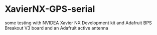 # XavierNX-GPS-serial

some testing with NVIDEA Xavier NX Development kit and Adafruit BPS Breakout V3 board and an Adafruit active antenna
